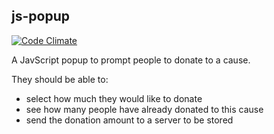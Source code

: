 js-popup
--------

[![Code Climate](https://codeclimate.com/github/jamieallen59/js-popup/badges/gpa.svg)](https://codeclimate.com/github/jamieallen59/js-popup)

A JavScript popup to prompt people to donate to a cause.

They should be able to:
- select how much they would like to donate
- see how many people have already donated to this cause
- send the donation amount to a server to be stored

